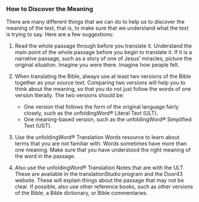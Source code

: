 ### How to Discover the Meaning

There are many different things that we can do to help us to discover the meaning of the text, that is, to make sure that we understand what the text is trying to say. Here are a few suggestions:

1. Read the whole passage through before you translate it. Understand the main point of the whole passage before you begin to translate it. If it is a narrative passage, such as a story of one of Jesus’ miracles, picture the original situation. Imagine you were there. Imagine how people felt.
1. When translating the Bible, always use at least two versions of the Bible together as your source text. Comparing two versions will help you to think about the meaning, so that you do not just follow the words of one version literally. The two versions should be:

    * One version that follows the form of the original language fairly closely, such as the unfoldingWord® Literal Text (ULT).
    * One meaning-based version, such as the unfoldingWord® Simplified Text (UST).

1. Use the unfoldingWord® Translation Words resource to learn about terms that you are not familiar with. Words sometimes have more than one meaning. Make sure that you have understood the right meaning of the word in the passage.
1. Also use the unfoldingWord® Translation Notes that are with the ULT. These are available in the translationStudio program and the Door43 website. These will explain things about the passage that may not be clear. If possible, also use other reference books, such as other versions of the Bible, a Bible dictionary, or Bible commentaries.
